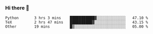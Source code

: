 ### Hi there 👋

<!--
**skywalkerwang98/skywalkerwang98** is a ✨ _special_ ✨ repository because its `README.md` (this file) appears on your GitHub profile.

Here are some ideas to get you started:

- 🔭 I’m currently working on ...
- 🌱 I’m currently learning ...
- 👯 I’m looking to collaborate on ...
- 🤔 I’m looking for help with ...
- 💬 Ask me about ...
- 📫 How to reach me: ...
- 😄 Pronouns: ...
- ⚡ Fun fact: ...
-->

<!--START_SECTION:waka-->

```text
Python       3 hrs 3 mins    ███████████▓░░░░░░░░░░░░░   47.10 %
TeX          2 hrs 47 mins   ██████████▓░░░░░░░░░░░░░░   43.15 %
Other        19 mins         █▒░░░░░░░░░░░░░░░░░░░░░░░   05.00 %
```

<!--END_SECTION:waka-->
